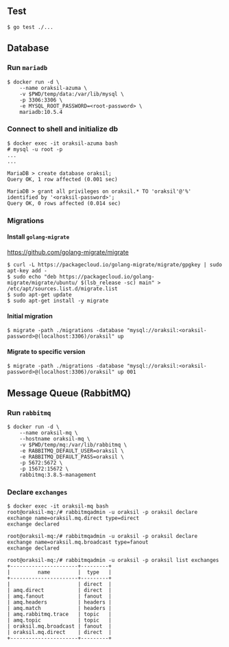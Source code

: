 ## Test

```
$ go test ./...
```

## Database

### Run `mariadb`
```
$ docker run -d \
    --name oraksil-azuma \
    -v $PWD/temp/data:/var/lib/mysql \
    -p 3306:3306 \
    -e MYSQL_ROOT_PASSWORD=<root-password> \
    mariadb:10.5.4
```

### Connect to shell and initialize db
```
$ docker exec -it oraksil-azuma bash
# mysql -u root -p
...
...

MariaDB > create database oraksil;
Query OK, 1 row affected (0.001 sec)

MariaDB > grant all privileges on oraksil.* TO 'oraksil'@'%' identified by '<oraksil-password>';
Query OK, 0 rows affected (0.014 sec)
```

### Migrations

#### Install `golang-migrate`
https://github.com/golang-migrate/migrate

```
$ curl -L https://packagecloud.io/golang-migrate/migrate/gpgkey | sudo apt-key add -
$ sudo echo "deb https://packagecloud.io/golang-migrate/migrate/ubuntu/ $(lsb_release -sc) main" > /etc/apt/sources.list.d/migrate.list
$ sudo apt-get update
$ sudo apt-get install -y migrate
```

#### Initial migration
```
$ migrate -path ./migrations -database "mysql://oraksil:<oraksil-password>@(localhost:3306)/oraksil" up
```

#### Migrate to specific version
```
$ migrate -path ./migrations -database "mysql://oraksil:<oraksil-password>@(localhost:3306)/oraksil" up 001
```


## Message Queue (RabbitMQ)

### Run `rabbitmq`
```
$ docker run -d \
    --name oraksil-mq \
    --hostname oraksil-mq \
    -v $PWD/temp/mq:/var/lib/rabbitmq \
    -e RABBITMQ_DEFAULT_USER=oraksil \
    -e RABBITMQ_DEFAULT_PASS=oraksil \
    -p 5672:5672 \
    -p 15672:15672 \
    rabbitmq:3.8.5-management
```

### Declare `exchanges`
```
$ docker exec -it oraksil-mq bash
root@oraksil-mq:/# rabbitmqadmin -u oraksil -p oraksil declare exchange name=oraksil.mq.direct type=direct
exchange declared

root@oraksil-mq:/# rabbitmqadmin -u oraksil -p oraksil declare exchange name=oraksil.mq.broadcast type=fanout
exchange declared

root@oraksil-mq:/# rabbitmqadmin -u oraksil -p oraksil list exchanges
+----------------------+---------+
|         name         |  type   |
+----------------------+---------+
|                      | direct  |
| amq.direct           | direct  |
| amq.fanout           | fanout  |
| amq.headers          | headers |
| amq.match            | headers |
| amq.rabbitmq.trace   | topic   |
| amq.topic            | topic   |
| oraksil.mq.broadcast | fanout  |
| oraksil.mq.direct    | direct  |
+----------------------+---------+
```
